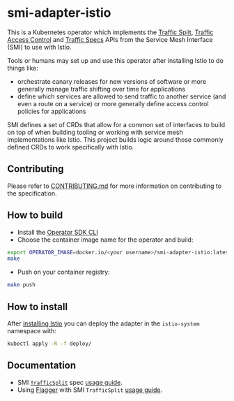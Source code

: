 # smi-adapter-istio

This is a Kubernetes operator which implements the [Traffic Split](https://github.com/deislabs/smi-spec/blob/master/traffic-split.md), [Traffic Access Control](https://github.com/deislabs/smi-spec/blob/master/traffic-access-control.md) and [Traffic Specs](https://github.com/deislabs/smi-spec/blob/master/traffic-specs.md) APIs from the Service Mesh Interface (SMI) to use with Istio.

Tools or humans may set up and use this operator after installing Istio to do things like:
- orchestrate canary releases for new versions of software or more generally manage traffic shifting over time for applications
- define which services are allowed to send traffic to another service (and even a route on a service) or more generally define access control policies for applications

SMI defines a set of CRDs that allow for a common set of interfaces to build on top of when building tooling or working with service mesh implementations like Istio. This project builds logic around those commonly defined CRDs to work specifically with Istio.

## Contributing

Please refer to [CONTRIBUTING.md](./CONTRIBUTING.md) for more information on contributing to the specification.

## How to build

- Install the [Operator SDK CLI](https://github.com/operator-framework/operator-sdk/blob/master/doc/user-guide.md#install-the-operator-sdk-cli)
- Choose the container image name for the operator and build:

```bash
export OPERATOR_IMAGE=docker.io/<your username>/smi-adapter-istio:latest
make
```

- Push on your container registry:

```bash
make push
```

## How to install

After [installing Istio](https://istio.io/docs/setup/kubernetes/install/kubernetes/) you can deploy the adapter in the `istio-system` namespace with:

```bash
kubectl apply -R -f deploy/
```

## Documentation

- SMI [`TrafficSplit`](https://github.com/deislabs/smi-spec/blob/master/traffic-split.md) spec [usage guide](docs/smi-trafficsplit).
- Using [Flagger](https://docs.flagger.app/) with SMI `TrafficSplit` [usage guide](docs/smi-flagger).
